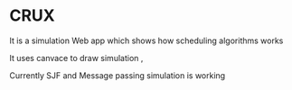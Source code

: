 # CRUX 

It is a simulation Web app which shows how scheduling algorithms works 

It uses canvace to draw simulation ,

Currently SJF and Message passing simulation is working